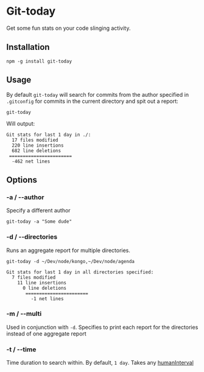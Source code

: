 # Git-today

Get some fun stats on your code slinging activity.

## Installation

```
npm -g install git-today
```

## Usage

By default `git-today` will search for commits from the author specified in `.gitconfig` for commits in the current directory and spit out a report:

```
git-today
```

Will output:

```
Git stats for last 1 day in ./:
  17 files modified
  220 line insertions
  682 line deletions
 =======================
  -462 net lines
```


## Options

### -a / --author

Specify a different author

```
git-today -a "Some dude"
```

### -d / --directories

Runs an aggregate report for multiple directories.

```
git-today -d ~/Dev/node/kongo,~/Dev/node/agenda
```

```
Git stats for last 1 day in all directories specified:
  7 files modified
    11 line insertions
      0 line deletions
       =======================
         -1 net lines
```

### -m / --multi

Used in conjunction with `-d`. Specifies to print each report for the directories instead of one aggregate report

### -t / --time

Time duration to search within. By default, `1 day`. Takes any [humanInterval](https://github.com/rschmukler/humanInterval)

